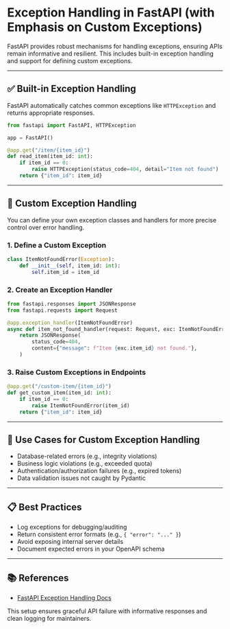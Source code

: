 # Exception Handling in FastAPI (with Emphasis on Custom Exceptions)

FastAPI provides robust mechanisms for handling exceptions, ensuring APIs remain informative and resilient. This includes built-in exception handling and support for defining custom exceptions.

---

## ✅ Built-in Exception Handling
FastAPI automatically catches common exceptions like `HTTPException` and returns appropriate responses.

```python
from fastapi import FastAPI, HTTPException

app = FastAPI()

@app.get("/item/{item_id}")
def read_item(item_id: int):
    if item_id == 0:
        raise HTTPException(status_code=404, detail="Item not found")
    return {"item_id": item_id}
```

---

## 🧩 Custom Exception Handling
You can define your own exception classes and handlers for more precise control over error handling.

### 1. Define a Custom Exception
```python
class ItemNotFoundError(Exception):
    def __init__(self, item_id: int):
        self.item_id = item_id
```

### 2. Create an Exception Handler
```python
from fastapi.responses import JSONResponse
from fastapi.requests import Request

@app.exception_handler(ItemNotFoundError)
async def item_not_found_handler(request: Request, exc: ItemNotFoundError):
    return JSONResponse(
        status_code=404,
        content={"message": f"Item {exc.item_id} not found."},
    )
```

### 3. Raise Custom Exceptions in Endpoints
```python
@app.get("/custom-item/{item_id}")
def get_custom_item(item_id: int):
    if item_id == 0:
        raise ItemNotFoundError(item_id)
    return {"item_id": item_id}
```

---

## 🔧 Use Cases for Custom Exception Handling
- Database-related errors (e.g., integrity violations)
- Business logic violations (e.g., exceeded quota)
- Authentication/authorization failures (e.g., expired tokens)
- Data validation issues not caught by Pydantic

---

## 📋 Best Practices
- Log exceptions for debugging/auditing
- Return consistent error formats (e.g., `{ "error": "..." }`)
- Avoid exposing internal server details
- Document expected errors in your OpenAPI schema

---

## 📚 References
- [FastAPI Exception Handling Docs](https://fastapi.tiangolo.com/tutorial/handling-errors/)

This setup ensures graceful API failure with informative responses and clean logging for maintainers.
